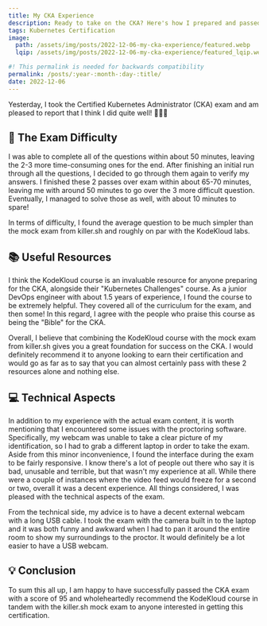 ```yaml
---
title: My CKA Experience
description: Ready to take on the CKA? Here's how I prepared and passed the exam
tags: Kubernetes Certification
image:
  path: /assets/img/posts/2022-12-06-my-cka-experience/featured.webp
  lqip: /assets/img/posts/2022-12-06-my-cka-experience/featured_lqip.webp

#! This permalink is needed for backwards compatibility
permalink: /posts/:year-:month-:day-:title/
date: 2022-12-06
---
```


Yesterday, I took the Certified Kubernetes Administrator (CKA) exam and am pleased to report that I think I did quite well! 🎉🎉🎉

## 📝 The Exam Difficulty

I was able to complete all of the questions within about 50 minutes, leaving the 2-3 more time-consuming ones for the end. After finishing an initial run through all the questions, I decided to go through them again to verify my answers. I finished these 2 passes over exam within about 65-70 minutes, leaving me with around 50 minutes to go over the 3 more difficult question. Eventually, I managed to solve those as well, with about 10 minutes to spare!

In terms of difficulty, I found the average question to be much simpler than the mock exam from killer.sh and roughly on par with the KodeKloud labs.

## 📚 Useful Resources

I think the KodeKloud course is an invaluable resource for anyone preparing for the CKA, alongside their "Kubernetes Challenges" course. As a junior DevOps engineer with about 1.5 years of experience, I found the course to be extremely helpful. They covered all of the curriculum for the exam, and then some! In this regard, I agree with the people who praise this course as being the "Bible" for the CKA.

Overall, I believe that combining the KodeKloud course with the mock exam from killer.sh gives you a great foundation for success on the CKA. I would definitely recommend it to anyone looking to earn their certification and would go as far as to say that you can almost certainly pass with these 2 resources alone and nothing else.

## 💻 Technical Aspects

In addition to my experience with the actual exam content, it is worth mentioning that I encountered some issues with the proctoring software. Specifically, my webcam was unable to take a clear picture of my identification, so I had to grab a different laptop in order to take the exam.
Aside from this minor inconvenience, I found the interface during the exam to be fairly responsive. I know there's a lot of people out there who say it is bad, unusable and terrible, but that wasn't my experience at all. While there were a couple of instances where the video feed would freeze for a second or two, overall it was a decent experience. All things considered, I was pleased with the technical aspects of the exam.

From the technical side, my advice is to have a decent external webcam with a long USB cable. I took the exam with the camera built in to the laptop and it was both funny and awkward when I had to pan it around the entire room to show my surroundings to the proctor. It would definitely be a lot easier to have a USB webcam.

## 💡 Conclusion

To sum this all up, I am happy to have successfully passed the CKA exam with a score of 95 and wholeheartedly recommend the KodeKloud course in tandem with the killer.sh mock exam to anyone interested in getting this certification.

